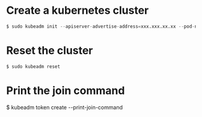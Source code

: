 # Create a kubernetes cluster
```python
$ sudo kubeadm init --apiserver-advertise-address=xxx.xxx.xx.xx --pod-network-cidr=xxx.xxx.0.0/16
```

# Reset the cluster
```python
$ sudo kubeadm reset
```

# Print the join command
$ kubeadm token create --print-join-command
